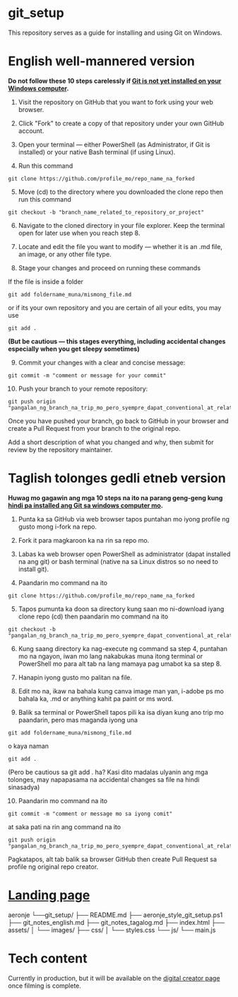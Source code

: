 # git_setup
This repository serves as a guide for installing and using Git on Windows.

# English well-mannered version

**Do not follow these 10 steps carelessly if [Git is not yet installed on your Windows computer](https://aeronjegitsetup.vercel.app/).**

1. Visit the repository on GitHub that you want to fork using your web browser.

2. Click "Fork" to create a copy of that repository under your own GitHub account.

3. Open your terminal — either PowerShell (as Administrator, if Git is installed) or your native Bash terminal (if using Linux).

4. Run this command
```
git clone https://github.com/profile_mo/repo_name_na_forked
```

5. Move (cd) to the directory where you downloaded the clone repo then run this command
```
git checkout -b "branch_name_related_to_repository_or_project"
```
6. Navigate to the cloned directory in your file explorer. Keep the terminal open for later use when you reach step 8.

7. Locate and edit the file you want to modify — whether it is an .md file, an image, or any other file type.

8. Stage your changes and proceed on running these commands

If the file is inside a folder

```
git add foldername_muna/mismong_file.md
```

or if its your own repository and you are certain of all your edits, you may use

```
git add . 
```

**(But be cautious — this stages everything, including accidental changes especially when you get sleepy sometimes)**


9. Commit your changes with a clear and concise message:

```
git commit -m "comment or message for your commit"
```

10. Push your branch to your remote repository:

```
git push origin "pangalan_ng_branch_na_trip_mo_pero_syempre_dapat_conventional_at_related_name_sa_rep_or_project"
```

Once you have pushed your branch, go back to GitHub in your browser and create a Pull Request from your branch to the original repo.

Add a short description of what you changed and why, then submit for review by the repository maintainer.

# Taglish tolonges gedli etneb version

**Huwag mo gagawin ang mga 10 steps na ito na parang geng-geng kung [hindi pa installed ang Git sa windows computer mo](https://aeronjegitsetup.vercel.app/).**

1. Punta ka sa GitHub via web browser tapos puntahan mo iyong profile ng gusto mong i-fork na repo.

2. Fork it para magkaroon ka na rin sa repo mo.

3. Labas ka web browser open PowerShell as administrator (dapat installed na ang git) or bash terminal (native na sa Linux distros so no need to install git).

4. Paandarin mo command na ito
```
git clone https://github.com/profile_mo/repo_name_na_forked
```

5. Tapos pumunta ka doon sa directory kung saan mo ni-download iyang clone repo (cd) then paandarin mo command na ito
```
git checkout -b "pangalan_ng_branch_na_trip_mo_pero_syempre_dapat_conventional_at_related_name_sa_rep_or_project"
```
6. Kung saang directory ka nag-execute ng command sa step 4, puntahan mo na ngayon, iwan mo lang nakabukas muna itong terminal or PowerShell mo para alt tab na lang mamaya pag umabot ka sa step 8.

7. Hanapin iyong gusto mo palitan na file.

8. Edit mo na, ikaw na bahala kung canva image man yan, i-adobe ps mo bahala ka, .md or anything kahit pa paint or ms word.

9. Balik sa terminal or PowerShell tapos pili ka isa diyan kung ano trip mo paandarin, pero mas maganda iyong una

```
git add foldername_muna/mismong_file.md
```

o kaya naman

```
git add . 
```

(Pero be cautious sa git add . ha? Kasi dito madalas ulyanin ang mga tolonges, may napapasama na accidental changes sa file na hindi sinasadya)

10. Paandarin mo command na ito

```
git commit -m "comment or message mo sa iyong comit"
```

at saka pati na rin ang command na ito

```
git push origin "pangalan_ng_branch_na_trip_mo_pero_syempre_dapat_conventional_at_related_name_sa_rep_or_project"
```

Pagkatapos, alt tab balik sa browser GitHub then create Pull Request sa profile ng original repo creator.

# [Landing page](https://aeronjegitsetup.vercel.app/)
aeronje
└──git_setup/
    ├── README.md
    ├── aeronje_style_git_setup.ps1
    ├── git_notes_english.md
    ├── git_notes_tagalog.md
    ├── index.html
    ├── assets/
    │   └── images/
    ├── css/
    │   └── styles.css
    └── js/
        └── main.js

# Tech content
Currently in production, but it will be available on the [digital creator page](https://web.facebook.com/profile.php?id=61579310017234) once filming is complete.
